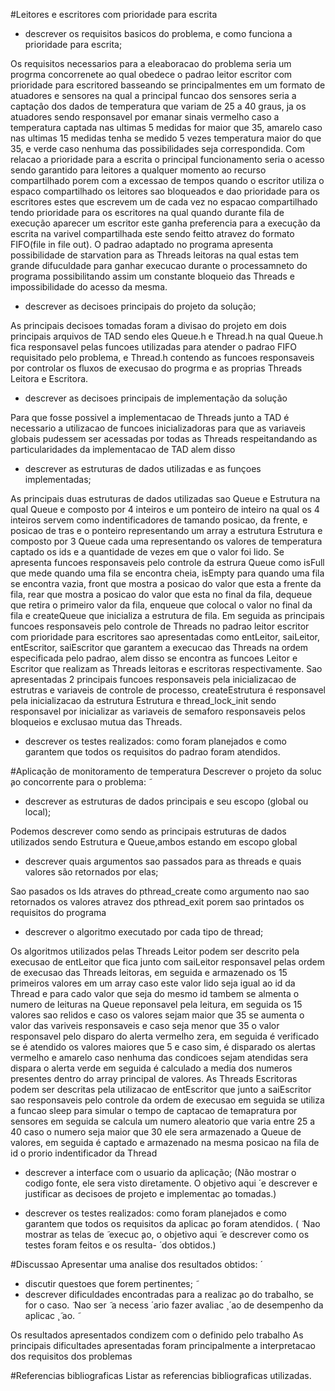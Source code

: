 
#Leitores e escritores com prioridade para escrita
* descrever os requisitos basicos do problema, e como 
funciona a prioridade para escrita;

Os requisitos necessarios para a eleaboracao do problema seria 
um progrma concorrenete ao qual obedece o padrao leitor escritor
com prioridade para escritored basseando se principalmentes em um 
formato de atuadores e sensores na 
qual a principal funcao dos sensores seria a captaçâo dos dados de 
temperatura que variam de 25 a 40 graus, ja os atuadores sendo responsavel
por emanar sinais vermelho caso a temperatura captada nas ultimas 5 medidas 
for maior que 35, amarelo caso nas ultimas 15 medidas tenha se medido 
5 vezes temperatura maior do que 35, e verde caso nenhuma das possibilidades 
seja correspondida.
Com relacao a prioridade para a escrita o principal funcionamento seria o 
acesso sendo garantido para leitores a qualquer momento ao recurso compartilhado
porem com a excessao de tempos quando o escritor utiliza o espaco compartilhado 
os leitores sao bloqueados e dao prioridade para os escritores estes que 
escrevem um de cada vez no espacao compartilhado tendo prioridade para os 
escritores na qual quando durante fila de execução aparecer um escritor este 
ganha preferencia para a execução da escrita na varivel compartilhada 
este sendo feitto atravez do formato FIFO(file in file out).
O padrao adaptado no programa apresenta possibilidade de starvation 
para as Threads leitoras na qual estas tem grande difuculdade para ganhar 
execucao durante o processamneto do programa possibilitando assim um constante 
bloqueio das Threads e impossibilidade do acesso da mesma.

* descrever as decisoes principais do projeto da solução;

As principais decisoes tomadas foram a divisao do projeto em dois 
principais arquivos de TAD sendo eles Queue.h e Thread.h
na qual Queue.h fica responsavel pelas funcoes utilizadas para 
atender o padrao FIFO requisitado pelo problema, e Thread.h contendo
as funcoes responsaveis por controlar os fluxos de execusao do progrma 
e as proprias Threads Leitora e Escritora.

* descrever as decisoes principais de implementação da solução

Para que fosse possivel a implementacao de Threads junto a 
TAD é necessario a utilizacao de funcoes inicializadoras para que 
as variaveis globais pudessem ser acessadas por todas as Threads
respeitandando as particularidades da implementacao de TAD alem disso 


* descrever as estruturas de dados utilizadas e as funçoes 
implementadas;

As principais duas estruturas de dados utilizadas sao Queue e 
Estrutura na qual Queue e composto por 4 inteiros e um ponteiro de inteiro 
na qual os 4 inteiros servem como indentificadores de tamando posicao,
da frente, e posicao de tras e o ponteiro representando um array
a estrutura Estrutura e composto por 3 Queue cada uma representando 
os valores de temperatura captado os ids e a quantidade de vezes 
em que o valor foi lido.
Se apresenta funcoes responsaveis pelo controle da estrura Queue 
como isFull que mede quando uma fila se encontra cheia, isEmpty para 
quando uma fila se encontra vazia, front que mostra a posicao do 
valor que esta a frente da fila, rear que mostra a posicao do valor 
que esta no final da fila, dequeue que retira o primeiro valor da fila,
enqueue que colocal o valor no final da fila e createQueue que
inicializa a estrutura de fila.
Em seguida as principais funcoes responsaveis pelo controle de Threads 
no padrao leitor escritor com prioridade para escritores 
sao apresentadas como entLeitor, saiLeitor, entEscritor, saiEscritor
que garantem a execucao das Threads na ordem especificada pelo padrao,
alem disso se encontra as funcoes Leitor e Escritor que realizam as 
Threads leitoras e escritoras respectivamente.
Sao apresentadas 2 principais funcoes responsaveis pela inicializacao 
de estrutras e variaveis de controle de processo, createEstrutura é 
responsavel pela inicializacao da estrutura Estrutura e thread_lock_init 
sendo responsavel por inicializar as variaveis de semaforo responsaveis 
pelos bloqueios e exclusao mutua das Threads.

* descrever os testes realizados: como foram planejados e como garantem que 
todos os requisitos do padrao foram atendidos.



#Aplicação de monitoramento de temperatura
Descrever o projeto da soluc ̧ao concorrente para o problema:  ̃
* descrever as estruturas de dados principais e seu escopo 
(global ou local);

Podemos descrever como sendo as principais estruturas de dados 
utilizados sendo Estrutura e Queue,ambos estando em escopo global 

* descrever quais argumentos sao passados para as threads e 
quais valores são retornados por elas;

Sao pasados os Ids atraves do pthread_create como argumento 
nao sao retornados os valores atravez dos pthread_exit
porem sao printados os requisitos do programa 

* descrever o algoritmo executado por cada tipo de thread;

Os algoritmos utilizados pelas Threads Leitor podem ser descrito 
pela execusao de entLeitor que fica junto com saiLeitor responsavel
pelas ordem de execusao das Threads leitoras, em seguida e 
armazenado os 15 primeiros valores em um array caso este valor lido 
seja igual ao id da Thread e para cado valor que seja do mesmo
id tambem se almenta o numero de leituras na Queue reponsavel 
pela leitura, em seguida os 15 valores sao relidos e caso 
os valores sejam maior que 35 se aumenta o valor das variveis
responsaveis e caso seja menor que 35 o valor responsavel pelo
disparo do alerta vermelho zera, em seguida é verificado se 
é atendido os valores maiores que 5 e caso sim, é disparado 
os alertas vermelho e amarelo caso nenhuma das condicoes 
sejam atendidas sera dispara o alerta verde em seguida
é calculado a media dos numeros presentes dentro do array 
principal de valores. As Threads Escritoras podem ser descritas 
pela utilizacao de entEscritor que junto a saiEscritor sao
responsaveis pelo controle da ordem de execusao em seguida 
se utiliza a funcao sleep para simular o tempo de captacao de
temapratura por sensores em seguida se calcula um numero
aleatorio que varia entre 25 a 40 caso o numero seja maior que 
30 ele sera armazenado a Queue de valores, em seguida é captado
e armazenado na mesma posicao na fila de id o prorio indentificador 
da Thread 

* descrever a interface com o usuario da aplicação; 
(Não mostrar o codigo fonte, ele sera visto diretamente. 
O objetivo aqui  ́ e descrever e justificar as decisoes de
projeto e implementac ̧ao tomadas.)

* descrever os testes realizados: como foram planejados e como garantem que
todos os requisitos da aplicac ̧ao foram atendidos. (  ̃ Nao mostrar as telas de  ̃
execuc ̧ao, o objetivo aqui  ̃ e descrever como os testes foram feitos e os resulta-  ́
dos obtidos.)

#Discussao
Apresentar uma analise dos resultados obtidos:  ́
* discutir questoes que forem pertinentes;  ̃
* descrever dificuldades encontradas para a realizac ̧ao do trabalho, se for o caso.  ̃
Nao ser  ̃ a necess  ́ ario fazer avaliac ̧  ́ ao de desempenho da aplicac ̧  ̃ ao.  ̃

Os resultados apresentados condizem com o definido pelo 
trabalho 
As principais dificultades apresentadas foram principalmente 
a interpretacao dos requisitos dos problemas 

#Referencias bibliograficas
Listar as referencias bibliograficas utilizadas.
